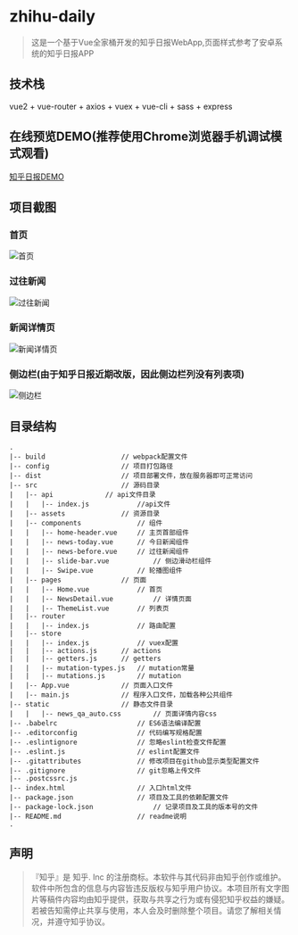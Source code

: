 # zhihu-daily
> 这是一个基于Vue全家桶开发的知乎日报WebApp,页面样式参考了安卓系统的知乎日报APP

## 技术栈
 vue2 + vue-router + axios + vuex + vue-cli + sass + express

 ## 在线预览DEMO(推荐使用Chrome浏览器手机调试模式观看)
   [知乎日报DEMO](http://47.106.107.188:8888/#/home)

 ## 项目截图
  ### 首页
  ![首页](https://github.com/spBlueCat/zhihu-daily/blob/master/screenshots/index.png)
  ### 过往新闻
  ![过往新闻](https://github.com/spBlueCat/zhihu-daily/blob/master/screenshots/before-news.png)
  ### 新闻详情页
  ![新闻详情页](https://github.com/spBlueCat/zhihu-daily/blob/master/screenshots/detail.png)
  ### 侧边栏(由于知乎日报近期改版，因此侧边栏列没有列表项)
  ![侧边栏](https://github.com/spBlueCat/zhihu-daily/blob/master/screenshots/sidebar.png)

## 目录结构
```
.
|-- build					// webpack配置文件
|-- config					// 项目打包路径
|-- dist					// 项目部署文件，放在服务器即可正常访问
|-- src						// 源码目录
|	|-- api				// api文件目录
|	|	|-- index.js			//api文件
|	|-- assets				// 资源目录
|	|-- components				// 组件
|	|	|-- home-header.vue		// 主页首部组件
|	|	|-- news-today.vue		// 今日新闻组件
|	|	|-- news-before.vue		// 过往新闻组件
|	|	|-- slide-bar.vue			// 侧边滑动栏组件
|	|	|-- Swipe.vue			// 轮播图组件
|	|-- pages				// 页面
|	|	|-- Home.vue			// 首页
|	|	|-- NewsDetail.vue			// 详情页面
|	|	|-- ThemeList.vue		// 列表页
|	|-- router
|	|	|-- index.js			// 路由配置
|	|-- store
|	|	|-- index.js			// vuex配置
|	|	|-- actions.js		// actions
|	|	|-- getters.js		// getters
|	|	|-- mutation-types.js	// mutation常量
|	|	|-- mutations.js		// mutation
|	|-- App.vue				// 页面入口文件
|	|-- main.js				// 程序入口文件，加载各种公共组件
|-- static					// 静态文件目录
|	|	|-- news_qa_auto.css		// 页面详情内容css
|-- .babelrc					// ES6语法编译配置
|-- .editorconfig				// 代码编写规格配置
|-- .eslintignore				// 忽略eslint检查文件配置
|-- .eslint.js					// eslint配置文件
|-- .gitattributes				// 修改项目在github显示类型配置文件
|-- .gitignore					// git忽略上传文件
|-- .postcssrc.js
|-- index.html					// 入口html文件
|-- package.json				// 项目及工具的依赖配置文件
|-- package-lock.json				// 记录项目及工具的版本号的文件
|-- README.md					// readme说明
.
```

## 声明
>『知乎』是 知乎. Inc 的注册商标。本软件与其代码非由知乎创作或维护。软件中所包含的信息与内容皆违反版权与知乎用户协议。本项目所有文字图片等稿件内容均由知乎提供，获取与共享之行为或有侵犯知乎权益的嫌疑。若被告知需停止共享与使用，本人会及时删除整个项目。请您了解相关情况，并遵守知乎协议。


